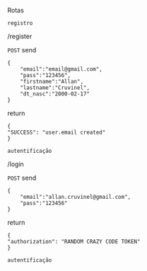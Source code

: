 Rotas

`registro`

/register 

`POST`
send
```
{
	"email":"email@gmail.com",
	"pass":"123456",
	"firstname":"Allan",
	"lastname":"Cruvinel",
	"dt_nasc":"2000-02-17"
}
```
return
```
{
"SUCCESS": "user.email created"
}
```

`autentificação`

/login

`POST`
send
```
{
	"email":"allan.cruvinel@gmail.com",
	"pass":"123456"
}
```
return
```
{
"authorization": "RANDOM CRAZY CODE TOKEN"
}
```

`autentificação`

